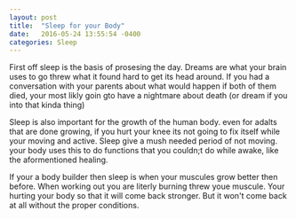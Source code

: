 ```yaml
---
layout: post
title:  "Sleep for your Body"
date:   2016-05-24 13:55:54 -0400
categories: Sleep
---
```

First off sleep is the basis of prosesing the day. Dreams are what your brain uses to go threw what it found hard to get its head around. If you had a conversation with your parents about what would happen if both of them died, your most likly goin gto have a nightmare about death (or dream if you into that kinda thing) 

Sleep is also important for the growth of the human body. even for adalts that are done growing, if you hurt your knee its not going to fix itself while your moving and active. Sleep give a mush needed period of not moving. your body uses this to do functions that you couldn;t do while awake, like the aformentioned healing.  

If your a body builder then sleep is when your muscules grow better then before. When working out you are literly burning threw youe muscule. Your hurting your body so that it will come back stronger. But it won't come back at all without the proper conditions. 

